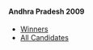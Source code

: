 #### Andhra Pradesh 2009
  * [Winners](https://www.myneta.info/ap09/index.php?action=show_winners&sort=default)
  * [All Candidates](https://www.myneta.info/ap09/)